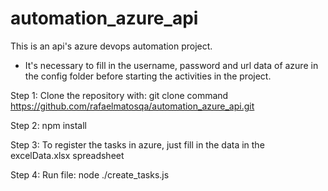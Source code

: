 # automation_azure_api
This is an api's azure devops automation project.

* It's necessary to fill in the username, password and url data of azure in the config folder before starting the activities in the project.

Step 1:
Clone the repository with:  git clone command https://github.com/rafaelmatosqa/automation_azure_api.git

Step 2:
npm install

Step 3:
To register the tasks in azure, just fill in the data in the excelData.xlsx spreadsheet

Step 4:
Run file: node ./create_tasks.js

